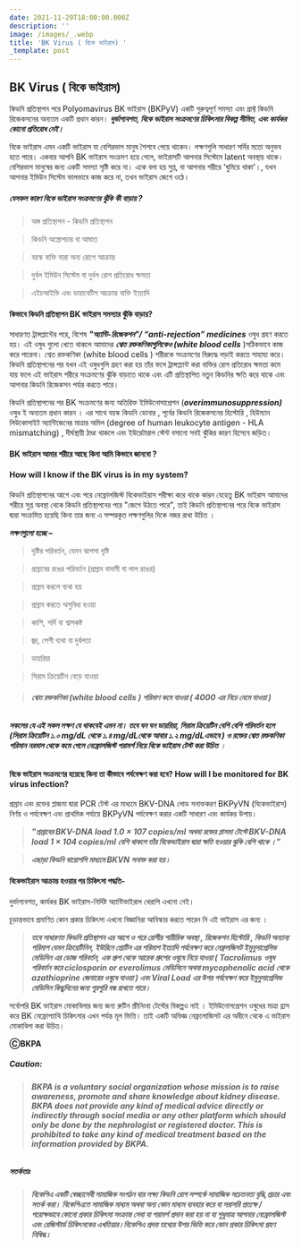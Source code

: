 ```yaml
---
date: 2021-11-29T18:00:00.000Z
description: ''
image: /images/_.webp
title: 'BK Virus ( বিকে ভাইরাস) '
_template: post
---
```



## **BK Virus ( বিকে ভাইরাস)**

কিডনি প্রতিস্থাপন পরে Polyomavirus BK ভাইরাস (BKPyV) একটি গুরুত্বপূর্ণ সমস্যা এবং গ্রাফ্ট কিডনি রিজেকসনের অন্যতম একটি প্রধান কারন। **_দুর্ভাগ্যবশত, বিকে ভাইরাস সংক্রমণের চিকিৎসার বিকল্প সীমিত, এবং কার্যকর কোনো প্রতিরোধ নেই।_**

বিকে ভাইরাস এমন একটি ভাইরাস যা বেশিরভাগ মানুষ শৈশবে পেয়ে থাকেন। লক্ষণগুলি সাধারণ সর্দির মতো অনুভব হতে পারে। একবার আপনি BK ভাইরাস সংক্রমণ হয়ে গেলে, ভাইরাসটি আপনার সিস্টেমে latent অবস্থায় থাকে। বেশিরভাগ মানুষের জন্য একটি সমস্যা সৃষ্টি করে না। একে বলা হয় সুপ্ত, বা আপনার শরীরে 'ঘুমিয়ে থাকা'।, যখন আপনার ইমিউন সিস্টেম ভালভাবে কাজ করে না, তখন ভাইরাস জেগে ওঠে।

##### **যেসকল কারণ বিকে ভাইরাস সংক্রমণের ঝুঁকি কী বাড়ায় ?**

> অঙ্গ প্রতিস্থাপন - কিডনি প্রতিস্থাপন

> কিডনি অস্ত্রোপচার বা আঘাত

> বয়স্ক বাক্তি যারা অন্য রোগে আক্রান্ত

> দুর্বল ইমিউন সিস্টেম বা দুর্বল রোগ প্রতিরোধ ক্ষমতা

> এইচআইভি এবং ডায়াবেটিস আক্রান্ত বাক্তি ইত্যাদি

#### **কিভাবে কিডনি প্রতিস্থাপন BK ভাইরাস সমস্যার ঝুঁকি বাড়ায়?**

সাধারণত ট্রান্সপ্লান্টের পরে, বিশেষ **_"অ্যান্টি-রিজেকশন"/ “anti-rejection” medicines_** ওষুধ গ্রহণ করতে হয়। এই ওষুধ গুলো খেতে থাকলে আমাদের **_শ্বেত রক্তকণিকাগুলিকেও (white blood cells_** )সঠিকভাবে কাজ করে পারেনা। শ্বেত রক্তকণিকা (white blood cells ) শরীরকে সংক্রমণের বিরুদ্ধে লড়াই করতে সাহায্য করে। কিডনি প্রতিস্থাপনের পর   যখন এই ওষুধগুলি গ্রহণ করা হয় তাঁর ফলে ট্রান্সপ্ল্যান্ট করা বাক্তির রোগ  প্রতিরোধ ক্ষমতা কমে যায় ফলে এই ভাইরাস শরীরে সংক্রমণের ঝুঁকি বাড়াতে থাকে এবং এটি প্রতিস্থাপিত নতুন কিডনির ক্ষতি করে থাকে এবং আপনার কিডনি রিজেকসন পর্যন্ত করতে পারে।

কিডনি প্রতিস্থাপনের পর BK সংক্রমণের জন্য অতিরিক্ত ইমিউনোসাপ্রেশন (**_overimmunosuppression)_** ওষুধ ই অন্যতম প্রধান কারন । এর সাথে বয়স্ক কিডনি ডোনার , পূর্বের কিডনি রিজেকসনের হিস্টোরি , হিউম্যান লিউকোসাইট অ্যান্টিজেনের মাত্রার অমিল (degree of human leukocyte antigen - HLA mismatching) , দীর্ঘস্থায়ী ঠাণ্ডা থাকলে এবং ইউরেটারাল স্টেন্ট বসানো সবই ঝুঁকির কারণ হিসেবে জড়িত।

#### **BK ভাইরাস আমার শরীরে আছে কিনা আমি কিভাবে জানবো ?**

#### **How will I know if the BK virus is in my system?**

কিডনি প্রতিস্থাপনের আগে এবং পরে নেফ্রোলজিস্ট বিকেভাইরাস পরীক্ষা করে  থাকে কারন যেহেতু BK ভাইরাস আমাদের শরীরে সুপ্ত অবস্থা থেকে কিডনি প্রতিস্থাপনের পরে "জেগে উঠতে পারে", তাই কিডনি প্রতিস্থাপনের পরে বিকে ভাইরাস দ্বারা সংক্রমিত হয়েছি কিনা তার জন্য এ সম্পরকৃত লক্ষণগুলির দিকে নজর রাখা উচিত ।

**_লক্ষণগুলো হচ্ছে –_**

> দৃষ্টির পরিবর্তন, যেমন ঝাপসা দৃষ্টি

> প্রস্রাবের রঙের পরিবর্তন (প্রস্রাব বাদামী বা লাল রঙের)

> প্রস্রাব করলে ব্যথা হয়

> প্রস্রাব করতে অসুবিধা হওয়া

> কাশি, সর্দি বা শ্বাসকষ্ট

> জ্বর, পেশী ব্যথা বা দুর্বলতা

> ডায়রিয়া

> সিরাম ক্রিয়েটিন বেড়ে যাওয়া

> ###### **_শ্বেত রক্তকণিকা (white blood cells ) পরিমাণ কমে যাওয়া ( 4000 এর নিচে নেমে যাওয়া )_**

###### **_সকলের যে এই সকল লক্ষণ যে থাকবেই এমন না। তবে ঘন ঘন ডায়রিয়া, সিরাম ক্রিয়েটিন বেশি বেশি পরিবর্তন হলে (সিরাম ক্রিয়েটিন ১.০ mg/dL থেকে ১.৪  mg/dLথেকে আবার ১.২ mg/dLএভাবে ) ও রক্তের শ্বেত রক্তকণিকা পরিমান নরমাল থেকে কমে গেলে নেফ্রোলজিস্ট পরামর্শ নিয়ে বিকে ভাইরাস টেস্ট করা উচিত_** ।

#### **বিকে ভাইরাস সংক্রমণের হয়েছে কিনা তা কীভাবে পর্যবেক্ষণ করা হবে? How will I be monitored for BK virus infection?**

প্রস্রাব এবং রক্তের প্লাজমা দ্বারা PCR টেস্ট এর মাধ্যমে BKV-DNA লোড সনাক্তকরণ BKPyVN (বিকেভাইরাস) নির্ণয় ও পর্যবেক্ষণ এবং প্রাথমিক পর্যায়ে BKPyVN পর্যবেক্ষণ করার একটি সাধারণ এবং কার্যকর উপায়।

> **_"প্রস্রাবের BKV-DNA load 1.0 × 107 copies/ml অথবা রক্তের প্লাসমা টেস্টে BKV-DNA load 1 × 104 copies/ml বেশি থাকলে তাঁর বিকেভাইরাস দ্বারা ক্ষতি হওয়ার ঝুকি বেশি থাকে ।"_**

> **_এছাড়া কিডনি বায়োপসি মাধ্যমে BKVN সনাক্ত করা হয়।_**

#### বিকেভাইরাস আক্রান্ত হওয়ার পর চিকিৎসা পদ্ধতি-

দুর্ভাগ্যবশত, কার্যকর BK ভাইরাস-নির্দিষ্ট অ্যান্টিভাইরাল থেরাপি এখনো নেই।

চূড়ান্তভাবে প্রমাণিত কোন প্রকার চিকিৎসা এখনো বিজ্ঞানিরা আবিস্কার করতে পারেন নি এই ভাইরাস এর জন্য ।

> **_তবে সাধারণত কিডনি প্রতিস্থাপন এর আগে ও পরে রোগীর শারীরিক অবস্থা , রিজেকশন হিস্টোরি , কিডনি অন্যান্য পরিমাপ যেমন ক্রিয়েটিনিন, ইউরিনে প্রোটিন এর পরিমাপ ইত্যাদি পর্যবেক্ষণ করে নেফ্রলজিসট ইমুনুসাপ্রেসিভ মেডিসিন এর ডোজ পরিবর্তন, এক গ্রুপ থেকে আরেক গ্রুপের ওষুধে নিয়ে যাওয়া ( Tacrolimus ওষুধ পরিবর্তন করে ciclosporin or everolimus মেডিসিনে অথবা mycophenolic acid থেকে azathioprine জেনারের ওষুধে যাওয়া ) এবং Viral Load এর উপর পর্যবেক্ষণ করে ইমুনুসাপ্রেসিভ মেডিসিন কিছুদিনের জন্য পুরপুরি বন্ধ রাখতে পারে।_**

সর্বোপরি BK ভাইরাস মোকাবিলার জন্য জন্য রুটিন স্ক্রীনিংবা টেস্টের বিকল্পও নাই । ইমিউনোসপ্রেশন ওষুধের মাত্রা হ্রাস করে BK নেফ্রোপ্যাথি চিকিৎসার  এখন পর্যন্ত মূল ভিত্তি। তাই একটি অভিজ্ঞ নেফ্রলোজিসট এর অধীনে থেকে এ ভাইরাস মোকাবিলা করা উচিত।

**ⒸBKPA**

##### **Caution:**

> ###### **BKPA is a voluntary social organization whose mission is to raise awareness, promote and share knowledge about kidney disease. BKPA does not provide any kind of medical advice directly or indirectly through social media or any other platform which should only be done by the nephrologist or registered doctor. This is prohibited to take any kind of medical treatment based on the information provided by BKPA.**

##### **সতর্কতাঃ**

> ###### **বিকেপিএ একটি স্বেচ্ছাসেবী সামাজিক সংগঠন যার লক্ষ্য কিডনি রোগ সম্পর্কে সামাজিক সচেতনতা বৃদ্ধি,প্রচার এবং সতর্ক করা। বিকেপিএতে সামাজিক মাধ্যম অথবা অন্য কোন মাধ্যম ব্যবহার করে বা সরাসরি প্রত্যক্ষ / পরোক্ষভাবে কোনো প্রকার চিকিৎসা সংক্রান্ত সেবা বা পরামর্শ প্রদান করা হয় না যা শুধুমাত্র আপনার নেফ্রোলজিস্ট এবং রেজিস্টার্ড চিকিৎসকের এখতিয়ার।বিকেপিএ প্রদত্ত তথ্যের উপর ভিত্তি করে কোন প্রকার চিকিৎসা গ্রহণ নিষিদ্ধ।**
